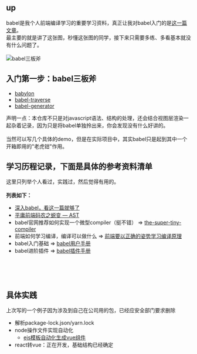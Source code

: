 up
---
babel是我个人前端编译学习的重要学习资料，真正让我对babel入门的是[这一篇文章](https://juejin.im/post/5c21b584e51d4548ac6f6c99)。
</br>
最主要的就是讲了这张图，秒懂这张图的同学，接下来只需要多练、多看基本就没有什么问题了。
</br>
</br>
![babel三板斧](https://user-gold-cdn.xitu.io/2018/12/24/167dfa8949b0401a?imageView2/0/w/1280/h/960/format/webp/ignore-error/1)
</br>

入门第一步：babel三板斧
---
- [babylon](https://github.com/babel/babylon)
- [babel-traverse](https://github.com/thejameskyle/babel-handbook/blob/master/translations/en/plugin-handbook.md#babel-traverse)
- [babel-generator](https://github.com/babel/babel/tree/master/packages/babel-generator)

声明一点：本仓库不只是对javascript语法、结构的处理，还会结合视图层渲染一起杂着记录，因为只是将babel单独拎出来，你会发现没有什么好讲的。
</br>
</br>
当然可以写几个具体的demo，但是在实际项目中，其实babel只是起到其中一个开箱即用的"老虎钳"作用。

学习历程记录，下面是具体的参考资料清单
---
这里只列举个人看过，实践过，然后觉得有用的。
<br>    
**列表如下：**       
- [深入babel，看这一篇就够了](https://juejin.im/post/5c21b584e51d4548ac6f6c99)
- [平庸前端码农之蜕变 — AST](https://juejin.im/post/5bfc21d2e51d4544313df666)
- babel官网推荐如何实现一个微型compiler（挺不错） => [the-super-tiny-compiler](https://github.com/jamiebuilds/the-super-tiny-compiler)
-  前端如何学习编译，编译可以做什么 => [前端要以正确的姿势学习编译原理](https://zhuanlan.zhihu.com/p/36301857?hmsr=toutiao.io&utm_medium=toutiao.io&utm_source=toutiao.io)
- babel入门基础 => [babel用户手册](https://github.com/jamiebuilds/babel-handbook/blob/master/translations/zh-Hans/user-handbook.md)
- babel进阶插件 => [babel插件手册](https://github.com/jamiebuilds/babel-handbook/blob/master/translations/zh-Hans/plugin-handbook.md)



<br>
<br>
<br>

具体实践
---
上次写的一个例子因为涉及到自己在公司用的包，已经应安全部门要求删除
</br>
- 解析package-lock.json/yarn.lock
- node操作文件实现自动化
    - [ejs模板自动化生成vue组件](//github.com/screetBloom/compile/tree/master/gulp) 
- react转vue：正在开发，基础结构已经确定


